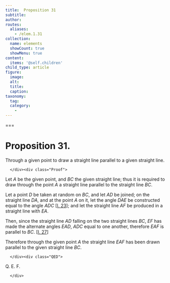 ```yaml
---
title:  Proposition 31
subtitle: 
author:
routes:
  aliases:
    - /elem.1.31
collection:
  name: elements
  showCount: true
  showMenu: true
content:
  items: '@self.children'
child_type: article
figure:
  image:
  alt:
  title:
  caption:
taxonomy:
  tag:
  category:
    - 
---
```




===

<h1>Proposition 31.</h1><div class="Enunc">
       
<p>Through a given point to draw a straight line parallel to a given straight line.</p>

      </div><div class="Proof">
       
<p>Let <em>A</em> be the given point, and <em>BC</em> the given straight line; thus it is required to draw through the point <em>A</em> a straight line parallel to the straight line <em>BC</em>. <pb n="316"/></p>

       
<p>Let a point <em>D</em> be taken at random on <em>BC</em>, and let <em>AD</em> be joined; on the straight line <em>DA</em>, and at the point <em>A</em> on it, let the angle <em>DAE</em> be constructed equal to the angle <em>ADC</em> [<a href="/elem.1.23">I. 23</a>]; and let the straight line <em>AF</em> be produced in a straight line with <em>EA</em>. </p>

       
<p>Then, since the straight line <em>AD</em> falling on the two straight lines <em>BC</em>, <em>EF</em> has made the alternate angles <em>EAD</em>, <em>ADC</em> equal to one another, <span class="center">therefore <em>EAF</em> is parallel to <em>BC</em>. [<a href="/elem.1.27">I. 27</a>]</span></p>

       
<p>Therefore through the given point <em>A</em> the straight line <em>EAF</em> has been drawn parallel to the given straight line <em>BC</em>.</p>

      </div><div class="QED">
       
<p>Q. E. F.</p>

      </div>
